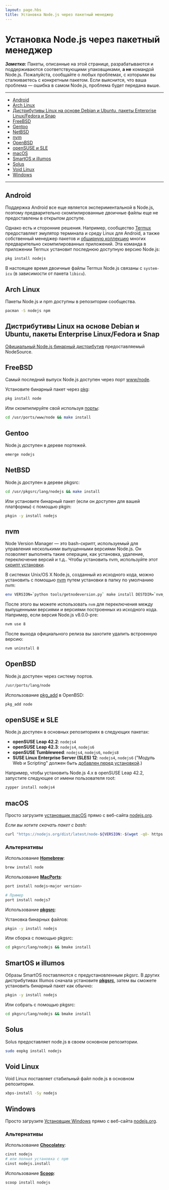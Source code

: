 ```yaml
---
layout: page.hbs
title: Установка Node.js через пакетный менеджер
---
```


# Установка Node.js через пакетный менеджер

***Заметка:*** Пакеты, описанные на этой странице, разрабатываются и поддерживаются соответствующими упаковщиками, **а не** командой Node.js. Пожалуйста, сообщайте о любых проблемах, с которыми вы сталкиваетесь с конкретным пакетом. Если выяснится, что ваша проблема ― ошибка в самом Node.js, проблема будет передана выше.

---

* [Android](#android)
* [Arch Linux](#arch-linux)
* [Дистрибутивы Linux на основе Debian и Ubuntu, пакеты Enterprise Linux/Fedora и Snap](#debian-and-ubuntu-based-linux-distributions-enterprise-linux-fedora-and-snap-packages)
* [FreeBSD](#freebsd)
* [Gentoo](#gentoo)
* [NetBSD](#netbsd)
* [nvm](#nvm)
* [OpenBSD](#openbsd)
* [openSUSE и SLE](#opensuse-and-sle)
* [macOS](#macos)
* [SmartOS и illumos](#smartos-and-illumos)
* [Solus](#solus)
* [Void Linux](#void-linux)
* [Windows](#windows)

---

## Android

Поддержка Android все еще является экспериментальной в Node.js, поэтому предварительно скомпилированные
двоичные файлы еще не предоставлены в открытом доступе.

Однако есть и сторонние решения. Например, сообщество [Termux](https://termux.com/) предоставляет эмулятор терминала и среду Linux для Android, а также собственный менеджер пакетов и [обширную коллекцию](https://github.com/termux/termux-packages) многих предварительно скомпилированных приложений. Эта команда в приложении Termux установит последнюю доступную версию Node.js:

```bash
pkg install nodejs
```

В настоящее время двоичные файлы Termux Node.js связаны с `system-icu` (в зависимости от пакета `libicu`).

## Arch Linux

Пакеты Node.js и npm доступны в репозитории сообщества.

```bash
pacman -S nodejs npm
```

## Дистрибутивы Linux на основе Debian и Ubuntu, пакеты Enterprise Linux/Fedora и Snap

[Официальный Node.js бинарный дистрибутив](https://github.com/nodesource/distributions/blob/master/README.md) предоставляемый NodeSource.

## FreeBSD

Самый последний выпуск Node.js доступен через порт [www/node](https://www.freshports.org/www/node).

Установите бинарный пакет через [pkg](https://www.freebsd.org/cgi/man.cgi?pkg):

```bash
pkg install node
```

Или скомпилируйте свой используя [порты](https://www.freebsd.org/cgi/man.cgi?ports):

```bash
cd /usr/ports/www/node && make install
```

## Gentoo

Node.js доступен в дереве портежей.

```bash
emerge nodejs
```

## NetBSD

Node.js доступен в дереве pkgsrc:

```bash
cd /usr/pkgsrc/lang/nodejs && make install
```

Или установите бинарный пакет (если он доступен для вашей платформы) с помощью pkgin:

```bash
pkgin -y install nodejs
```

## nvm
Node Version Manager ― это bash-скрипт, используемый для управления несколькими выпущенными версиями Node.js. Он позволяет
выполнять такие операции, как установка, удаление, переключение версий и т.д..
Чтобы установить nvm, используйте этот [скрипт установки](https://github.com/creationix/nvm#install-script).

В системах Unix/OS X Node.js, созданный из исходного кода, можно установить с помощью
[nvm](https://github.com/creationix/nvm) путем установки в папку по умолчанию nvm:

```bash
env VERSION=`python tools/getnodeversion.py` make install DESTDIR=`nvm_version_path v$VERSION` PREFIX=""
```

После этого вы можете использовать `nvm` для переключения между выпущенными версиями и версиями
построенных из исходного кода.
Например, если версия Node.js v8.0.0-pre:

```bash
nvm use 8
```

После выхода официального релиза вы захотите удалить встроенную версию:

```bash
nvm uninstall 8
```

## OpenBSD

Node.js доступен через систему портов.

```bash
/usr/ports/lang/node
```

Использование [pkg_add](https://man.openbsd.org/OpenBSD-current/man1/pkg_add.1) в OpenBSD:

```bash
pkg_add node
```

## openSUSE и SLE

Node.js доступен в основных репозиториях в следующих пакетах:

* **openSUSE Leap 42.2**: `nodejs4`
* **openSUSE Leap 42.3**: `nodejs4`, `nodejs6`
* **openSUSE Tumbleweed**: `nodejs4`, `nodejs6`, `nodejs8`
* **SUSE Linux Enterprise Server (SLES) 12**: `nodejs4`, `nodejs6`
  ("Модуль Web и Scripting" должен быть [добавлен перед установкой](https://www.suse.com/documentation/sles-12/book_sle_deployment/data/sec_add-ons_extensions.html).)

Например, чтобы установить Node.js 4.x в openSUSE Leap 42.2, запустите следующее от имени пользователя root:

```bash
zypper install nodejs4
```

## macOS

Просто загрузите [установщик macOS](https://nodejs.org/#download) прямо с веб-сайта [nodejs.org](https://nodejs.org).

_Если вы хотите скачать пакет с bash:_

```bash
curl "https://nodejs.org/dist/latest/node-${VERSION:-$(wget -qO- https://nodejs.org/dist/latest/ | sed -nE 's|.*>node-(.*)\.pkg</a>.*|\1|p')}.pkg" > "$HOME/Downloads/node-latest.pkg" && sudo installer -store -pkg "$HOME/Downloads/node-latest.pkg" -target "/"
```

### Альтернативы

Использование **[Homebrew](https://brew.sh/)**:

```bash
brew install node
```

Использование **[MacPorts](https://www.macports.org/)**:

```bash
port install nodejs<major version>

# Пример
port install nodejs7
```

Использование **[pkgsrc](https://pkgsrc.joyent.com/install-on-osx/)**:

Установка бинарных файлов:

```bash
pkgin -y install nodejs
```

Или сборка с помощью pkgsrc:

```bash
cd pkgsrc/lang/nodejs && bmake install
```

## SmartOS и illumos

Образы SmartOS поставляются с предустановленным pkgsrc. В других дистрибутивах Illumos сначала установите **[pkgsrc](https://pkgsrc.joyent.com/install-on-illumos/)**, затем вы сможете установить бинарный пакет как обычно:

```bash
pkgin -y install nodejs
```

Или собрать с помощью pkgsrc:

```bash
cd pkgsrc/lang/nodejs && bmake install
```

## Solus

Solus предоставляет node.js в своем основном репозитории.

```bash
sudo eopkg install nodejs
```

## Void Linux

Void Linux поставляет стабильный файл node.js в основном репозитории.

```bash
xbps-install -Sy nodejs
```

## Windows

Просто загрузите [Установщик Windows](https://nodejs.org/#download) прямо с веб-сайта [nodejs.org](https://nodejs.org).

### Альтернативы

Использование **[Chocolatey](https://chocolatey.org/)**:

```bash
cinst nodejs
# или полная установка с npm
cinst nodejs.install
```

Использование **[Scoop](https://scoop.sh/)**:

```bash
scoop install nodejs
```
